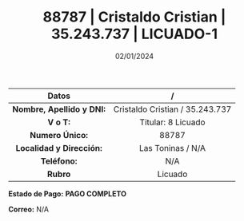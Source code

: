 ﻿---
title: 88787 | Cristaldo Cristian | 35.243.737 | LICUADO-1
date: 02/01/2024
draft: false
tags: ['toninas', 'titular', 'licuado']
---

|          **Datos**          |  /  |
|:---------------------------:|:---:|
| **Nombre, Apellido y DNI:** | Cristaldo Cristian / 35.243.737 |
|          **V o T:**         | Titular: 8 Licuado |
|      **Numero Único:**      | 88787 |
|  **Localidad y Dirección:** | Las Toninas / N/A |
|        **Teléfono:**        | N/A |
|          **Rubro**          | Licuado |

**Estado de Pago:** **PAGO COMPLETO**

**Correo:** N/A
